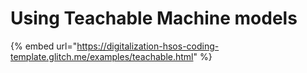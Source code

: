 # Using Teachable Machine models

{% embed url="https://digitalization-hsos-coding-template.glitch.me/examples/teachable.html" %}



